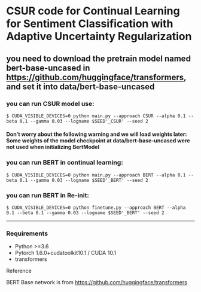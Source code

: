 # CSUR code for Continual Learning for Sentiment Classification with Adaptive Uncertainty Regularization

## you need to download the pretrain model named bert-base-uncased in https://github.com/huggingface/transformers, and set it into data/bert-base-uncased

### you can run CSUR model use:
```
$ CUDA_VISIBLE_DEVICES=0 python main.py --approach CSUR --alpha 0.1 --beta 0.1 --gamma 0.03 --logname $SEED'_CSUR' --seed 2
```
#### Don't worry about the following warning and we will load weights later: Some weights of the model checkpoint at data/bert-base-uncased were not used when initializing BertModel

### you can run BERT in continual learning:
```
$ CUDA_VISIBLE_DEVICES=0 python main.py --approach BERT --alpha 0.1 --beta 0.1 --gamma 0.03 --logname $SEED'_BERT' --seed 2
```

### you can run BERT in Re-init:
```
$ CUDA_VISIBLE_DEVICES=0 python finetune.py --approach BERT --alpha 0.1 --beta 0.1 --gamma 0.03 --logname $SEED'_BERT' --seed 2
```
------


### Requirements

- Python >=3.6
- Pytorch 1.6.0+cudatoolkit10.1 / CUDA 10.1
- transformers


Reference

BERT Base network is from https://github.com/huggingface/transformers
